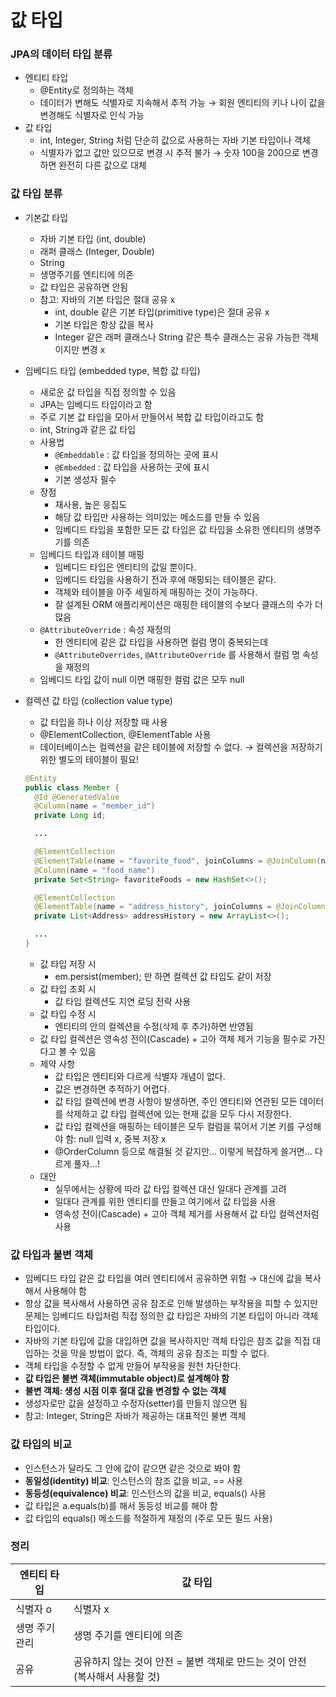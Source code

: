 # 값 타입

### JPA의 데이터 타입 분류
- 엔티티 타입
    - @Entity로 정의하는 객체
    - 데이터가 변해도 식별자로 지속해서 추적 가능 → 회원 엔티티의 키나 나이 값을 변경해도 식별자로 인식 가능
- 값 타입
    - int, Integer, String 처럼 단순히 값으로 사용하는 자바 기본 타입이나 객체
    - 식별자가 없고 값만 있으므로 변경 시 추적 불가 → 숫자 100을 200으로 변경하면 완전히 다른 값으로 대체
### 값 타입 분류
- 기본값 타입
  - 자바 기본 타입 (int, double)
  - 래퍼 클래스 (Integer, Double)
  - String
  - 생명주기를 엔티티에 의존
  - 값 타입은 공유하면 안됨
  - 참고: 자바의 기본 타입은 절대 공유 x
      - int, double 같은 기본 타입(primitive type)은 절대 공유 x
      - 기본 타입은 항상 값을 복사
      - Integer 같은 래퍼 클래스나 String 같은 특수 클래스는 공유 가능한 객체이지만 변경 x
- 임베디드 타입 (embedded type, 복합 값 타입)
  - 새로운 값 타입을 직접 정의할 수 있음
  - JPA는 임베디드 타입이라고 함
  - 주로 기본 값 타입을 모아서 만들어서 복합 값 타입이라고도 함
  - int, String과 같은 값 타입
  - 사용법
      - `@Embeddable` : 값 타입을 정의하는 곳에 표시
      - `@Embedded` : 값 타입을 사용하는 곳에 표시
      - 기본 생성자 필수
  - 장점
      - 재사용, 높은 응집도
      - 해당 값 타입만 사용하는 의미있는 메소드를 만들 수 있음
      - 임베디드 타입을 포함한 모든 값 타입은 값 타입을 소유한 엔티티의 생명주기를 의존
  - 임베디드 타입과 테이블 매핑
      - 임베디드 타입은 엔티티의 값일 뿐이다.
      - 임베디드 타입을 사용하기 전과 후에 매핑되는 테이블은 같다.
      - 객체와 테이블을 아주 세밀하게 매핑하는 것이 가능하다.
      - 잘 설계된 ORM 애플리케이션은 매핑한 테이블의 수보다 클래스의 수가 더 많음
  - `@AttributeOverride` : 속성 재정의
      - 한 엔티티에 같은 값 타입을 사용하면 컬럼 명이 중복되는데
      - `@AttributeOverrides`, `@AttributeOverride` 를 사용해서 컬럼 명 속성을 재정의
  - 임베디드 타입 값이 null 이면 매핑한 컬럼 값은 모두 null
- 컬렉션 값 타입 (collection value type)
  - 값 타입을 하나 이상 저장할 때 사용
  - @ElementCollection, @ElementTable 사용
  - 데이터베이스는 컬렉션을 같은 테이블에 저장할 수 없다. → 컬렉션을 저장하기 위한 별도의 테이블이 필요!

  ```java
  @Entity
  public class Member {
    @Id @GeneratedValue
    @Column(name = "member_id")
    private Long id;

    ...

    @ElementCollection
    @ElementTable(name = "favorite_food", joinColumns = @JoinColumn(name = "member_id"))
    @Column(name = "food_name")
    private Set<String> favoriteFoods = new HashSet<>();

    @ElementCollection
    @ElementTable(name = "address_history", joinColumns = @JoinColumn(name = "member_id"))
    private List<Address> addressHistory = new ArrayList<>();

    ...
  }
  ```

  - 값 타입 저장 시
      - em.persist(member); 만 하면 컬렉션 값 타입도 같이 저장
  - 값 타입 조회 시
      - 값 타입 컬렉션도 지연 로딩 전략 사용
  - 값 타입 수정 시
      - 엔티티의 안의 컬렉션을 수정(삭제 후 추가)하면 반영됨
  - 값 타입 컬렉션은 영속성 전이(Cascade) + 고아 객체 제거 기능을 필수로 가진다고 볼 수 있음
  - 제약 사항
      - 값 타입은 엔티티와 다르게 식별자 개념이 없다.
      - 값은 변경하면 추적하기 어렵다.
      - 값 타입 컬렉션에 변경 사항이 발생하면, 주인 엔티티와 연관된 모든 데이터를 삭제하고 값 타입 컬렉션에 있는 현재 값을 모두 다시 저장한다.
      - 값 타입 컬렉션을 매핑하는 테이블은 모두 컬럼을 묶어서 기본 키를 구성해야 함: null 입력 x, 중복 저장 x
      - @OrderColumn 등으로 해결될 것 같지만… 이렇게 복잡하게 쓸거면… 다르게 풀자…!
  - 대안
      - 실무에서는 상황에 따라 값 타입 컬렉션 대신 일대다 관계를 고려
      - 일대다 관계를 위한 엔티티를 만들고 여기에서 값 타입을 사용
      - 영속성 전이(Cascade) + 고아 객체 제거를 사용해서 값 타입 컬렉션처럼 사용
### 값 타입과 불변 객체
- 임베디드 타입 같은 값 타입을 여러 엔티티에서 공유하면 위험 → 대신에 값을 복사해서 사용해야 함
- 항상 값을 복사해서 사용하면 공유 참조로 인해 발생하는 부작용을 피할 수 있지만 문제는 임베디드 타입처럼 직접 정의한 값 타입은 자바의 기본 타입이 아니라 객체 타입이다.
- 자바의 기본 타입에 값을 대입하면 값을 복사하지만 객체 타입은 참조 값을 직접 대입하는 것을 막을 방법이 없다. 즉, 객체의 공유 참조는 피할 수 없다.
- 객체 타입을 수정할 수 없게 만들어 부작용을 원천 차단한다.
- **값 타입은 불변 객체(immutable object)로 설계해야 함**
- **불변 객체: 생성 시점 이후 절대 값을 변경할 수 없는 객체**
- 생성자로만 값을 설정하고 수정자(setter)를 만들지 않으면 됨
- 참고: Integer, String은 자바가 제공하는 대표적인 불변 객체
### 값 타입의 비교
- 인스턴스가 달라도 그 안에 값이 같으면 같은 것으로 봐야 함
- **동일성(identity) 비교**: 인스턴스의 참조 값을 비교, == 사용
- **동등성(equivalence) 비교**: 인스턴스의 값을 비교, equals() 사용
- 값 타입은 a.equals(b)를 해서 동등성 비교를 해야 함
- 값 타입의 equals() 메소드를 적절하게 재정의 (주로 모든 필드 사용)
### 정리
| 엔티티 타입 | 값 타입 |
| --- | --- |
| 식별자 o | 식별자 x |
| 생명 주기 관리 | 생명 주기를 엔티티에 의존 |
| 공유 | 공유하지 않는 것이 안전 = 불변 객체로 만드는 것이 안전 (복사해서 사용할 것) |
